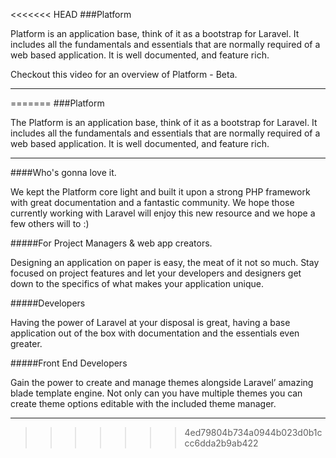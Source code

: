 <<<<<<< HEAD
###Platform

Platform is an application base, think of it as a bootstrap for Laravel. It includes all the fundamentals and essentials that are normally required of a web based application. It is well documented, and feature rich.

Checkout this video for an overview of Platform - Beta.

----------

=======
###Platform

The Platform is an application base, think of it as a bootstrap for Laravel. It includes all the fundamentals and essentials that are normally required of a web based application. It is well documented, and feature rich.

----------

####Who's gonna love it.

We kept the Platform core light and built it upon a strong PHP framework with great documentation and a fantastic community. We hope those currently working with Laravel will enjoy this new resource and we hope a few others will to :)

#####For Project Managers & web app creators.

Designing an application on paper is easy, the meat of it not so much. Stay focused on project features and let your developers and designers get down to the specifics of what makes your application unique.

#####Developers

Having the power of Laravel at your disposal is great, having a base application out of the box with documentation and the essentials even greater.

#####Front End Developers

Gain the power to create and manage themes alongside Laravel’ amazing blade template engine. Not only can you have multiple themes you can create theme options editable with the included theme manager.

----------
>>>>>>> 4ed79804b734a0944b023d0b1ccc6dda2b9ab422
